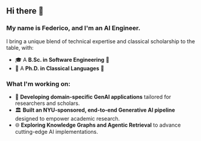 ## Hi there 👋 

### My name is Federico, and I'm an AI Engineer.

I bring a unique blend of technical expertise and classical scholarship to the table, with:
- 🎓 A **B.Sc. in Software Engineering** 🤖 
- 🏺 A **Ph.D. in Classical Languages** 📜

### What I'm working on:
- 🔭 **Developing domain-specific GenAI applications** tailored for researchers and scholars.
- 🏛️ **Built an NYU-sponsored, end-to-end Generative AI pipeline** designed to empower academic research.
- 🌐 **Exploring Knowledge Graphs and Agentic Retrieval** to advance cutting-edge AI implementations.
